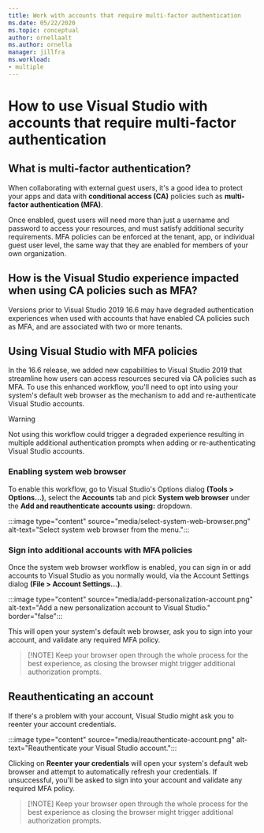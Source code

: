 ```yaml
---
title: Work with accounts that require multi-factor authentication
ms.date: 05/22/2020
ms.topic: conceptual
author: ornellaalt
ms.author: ornella
manager: jillfra
ms.workload:
- multiple
---
```

# How to use Visual Studio with accounts that require multi-factor authentication

## What is multi-factor authentication?
When collaborating with external guest users, it's a good idea to protect your apps and data with **conditional access (CA)** policies such as **multi-factor authentication (MFA)**.  

Once enabled, guest users will need more than just a username and password to access your resources, and must satisfy additional security requirements. MFA policies can be enforced at the tenant, app, or individual guest user level, the same way that they are enabled for members of your own organization. 

## How is the Visual Studio experience impacted when using CA policies such as MFA?
Versions prior to Visual Studio 2019 16.6 may have degraded authentication experiences when used with accounts that have enabled CA policies such as MFA, and are associated with two or more tenants.

## Using Visual Studio with MFA policies
In the 16.6 release, we added new capabilities to Visual Studio 2019 that streamline how users can access resources secured via CA policies such as MFA. To use this enhanced workflow, you'll need to opt into using your system's default web browser as the mechanism to add and re-authenticate Visual Studio accounts.  

> [!WARNING]
> Not using this workflow could trigger a degraded experience resulting in multiple additional authentication prompts when adding or re-authenticating Visual Studio accounts. 

### Enabling system web browser  
To enable this workflow, go to Visual Studio's Options dialog **(Tools > Options…)**, select the **Accounts** tab and pick **System web browser** under the **Add and reauthenticate accounts using:** dropdown. 

:::image type="content" source="media/select-system-web-browser.png" alt-text="Select system web browser from the menu.":::

### Sign into additional accounts with MFA policies 
Once the system web browser workflow is enabled, you can sign in or add accounts to Visual Studio as you normally would, via the Account Settings dialog **(File > Account Settings…)**.   

:::image type="content" source="media/add-personalization-account.png" alt-text="Add a new personalization account to Visual Studio." border="false":::

This will open your system's default web browser, ask you to sign into your account, and validate any required MFA policy. 

> [!NOTE] Keep your browser open through the whole process for the best experience, as closing the browser might trigger additional authorization prompts. 

## Reauthenticating an account  
If there's a problem with your account, Visual Studio might ask you to reenter your account credentials.  

:::image type="content" source="media/reauthenticate-account.png" alt-text="Reauthenticate your Visual Studio account.":::

Clicking on **Reenter your credentials** will open your system's default web browser and attempt to automatically refresh your credentials. If unsuccessful, you'll be asked to sign into your account and validate any required MFA policy. 

> [!NOTE] Keep your browser open through the whole process for the best experience as closing the browser might trigger additional authorization prompts. 